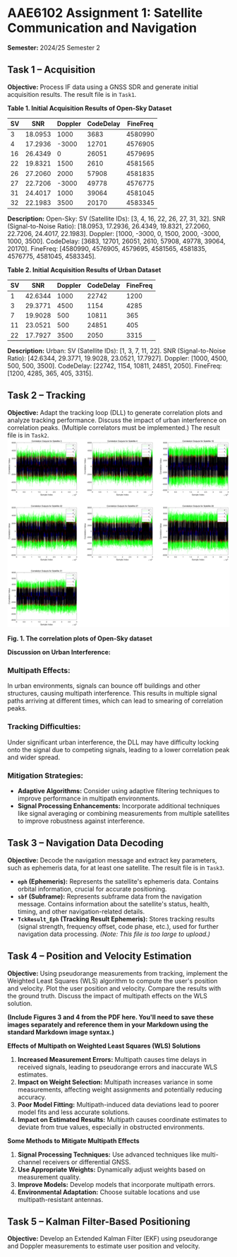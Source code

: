 # AAE6102 Assignment 1: Satellite Communication and Navigation

**Semester:** 2024/25 Semester 2

## Task 1 – Acquisition

**Objective:** Process IF data using a GNSS SDR and generate initial acquisition results.  The result file is in `Task1`.

**Table 1. Initial Acquisition Results of Open-Sky Dataset**

| SV | SNR       | Doppler | CodeDelay | FineFreq    |
|----|-----------|---------|-----------|-------------|
| 3  | 18.0953   | 1000    | 3683      | 4580990     |
| 4  | 17.2936   | -3000   | 12701     | 4576905     |
| 16 | 26.4349   | 0       | 26051     | 4579695     |
| 22 | 19.8321   | 1500    | 2610      | 4581565     |
| 26 | 27.2060   | 2000    | 57908     | 4581835     |
| 27 | 22.7206   | -3000   | 49778     | 4576775     |
| 31 | 24.4017   | 1000    | 39064     | 4581045     |
| 32 | 22.1983   | 3500    | 20170     | 4583345     |

**Description:** Open-Sky: SV (Satellite IDs): [3, 4, 16, 22, 26, 27, 31, 32]. SNR (Signal-to-Noise Ratio): [18.0953, 17.2936, 26.4349, 19.8321, 27.2060, 22.7206, 24.4017, 22.1983]. Doppler: [1000, -3000, 0, 1500, 2000, -3000, 1000, 3500]. CodeDelay: [3683, 12701, 26051, 2610, 57908, 49778, 39064, 20170]. FineFreq: [4580990, 4576905, 4579695, 4581565, 4581835, 4576775, 4581045, 4583345].


**Table 2. Initial Acquisition Results of Urban Dataset**

| SV | SNR       | Doppler | CodeDelay | FineFreq |
|----|-----------|---------|-----------|----------|
| 1  | 42.6344   | 1000    | 22742     | 1200     |
| 3  | 29.3771   | 4500    | 1154      | 4285     |
| 7  | 19.9028   | 500     | 10811     | 365      |
| 11 | 23.0521   | 500     | 24851     | 405      |
| 22 | 17.7927   | 3500    | 2050      | 3315     |

**Description:** Urban: SV (Satellite IDs): [1, 3, 7, 11, 22]. SNR (Signal-to-Noise Ratio): [42.6344, 29.3771, 19.9028, 23.0521, 17.7927]. Doppler: [1000, 4500, 500, 500, 3500]. CodeDelay: [22742, 1154, 10811, 24851, 2050]. FineFreq: [1200, 4285, 365, 405, 3315].


## Task 2 – Tracking

**Objective:** Adapt the tracking loop (DLL) to generate correlation plots and analyze tracking performance. Discuss the impact of urban interference on correlation peaks. (Multiple correlators must be implemented.) The result file is in `Task2`.
![image](https://github.com/zhixingchen-polyu/AAE6102-Assignment-1/blob/main/Picture/fig1.png)

**Fig. 1. The correlation plots of Open-Sky dataset**

**Discussion on Urban Interference:**

### Multipath Effects:
In urban environments, signals can bounce off buildings and other structures, causing multipath interference. This results in multiple signal paths arriving at different times, which can lead to smearing of correlation peaks.

### Tracking Difficulties:
Under significant urban interference, the DLL may have difficulty locking onto the signal due to competing signals, leading to a lower correlation peak and wider spread.

### Mitigation Strategies:
* **Adaptive Algorithms:** Consider using adaptive filtering techniques to improve performance in multipath environments.
* **Signal Processing Enhancements:** Incorporate additional techniques like signal averaging or combining measurements from multiple satellites to improve robustness against interference.


## Task 3 – Navigation Data Decoding

**Objective:** Decode the navigation message and extract key parameters, such as ephemeris data, for at least one satellite. The result file is in `Task3`.

* **`eph` (Ephemeris):** Represents the satellite's ephemeris data. Contains orbital information, crucial for accurate positioning.
* **`sbf` (Subframe):** Represents subframe data from the navigation message. Contains information about the satellite's status, health, timing, and other navigation-related details.
* **`TckResult_Eph` (Tracking Result Ephemeris):** Stores tracking results (signal strength, frequency offset, code phase, etc.), used for further navigation data processing.  *(Note: This file is too large to upload.)*


## Task 4 – Position and Velocity Estimation

**Objective:** Using pseudorange measurements from tracking, implement the Weighted Least Squares (WLS) algorithm to compute the user's position and velocity. Plot the user position and velocity. Compare the results with the ground truth. Discuss the impact of multipath effects on the WLS solution.

**(Include Figures 3 and 4 from the PDF here. You'll need to save these images separately and reference them in your Markdown using the standard Markdown image syntax.)**

**Effects of Multipath on Weighted Least Squares (WLS) Solutions**

1. **Increased Measurement Errors:** Multipath causes time delays in received signals, leading to pseudorange errors and inaccurate WLS estimates.
2. **Impact on Weight Selection:** Multipath increases variance in some measurements, affecting weight assignments and potentially reducing accuracy.
3. **Poor Model Fitting:** Multipath-induced data deviations lead to poorer model fits and less accurate solutions.
4. **Impact on Estimated Results:** Multipath causes coordinate estimates to deviate from true values, especially in obstructed environments.

**Some Methods to Mitigate Multipath Effects**

1. **Signal Processing Techniques:** Use advanced techniques like multi-channel receivers or differential GNSS.
2. **Use Appropriate Weights:** Dynamically adjust weights based on measurement quality.
3. **Improve Models:** Develop models that incorporate multipath errors.
4. **Environmental Adaptation:** Choose suitable locations and use multipath-resistant antennas.


## Task 5 – Kalman Filter-Based Positioning

**Objective:** Develop an Extended Kalman Filter (EKF) using pseudorange and Doppler measurements to estimate user position and velocity.

